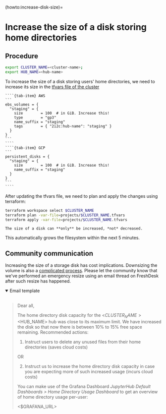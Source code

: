 (howto:increase-disk-size)=
# Increase the size of a disk storing home directories

## Procedure

```bash
export CLUSTER_NAME=<cluster-name>;
export HUB_NAME=<hub-name>
```

To increase the size of a disk storing users' home directories, we need to increase its size in the [tfvars file of the cluster](https://github.com/2i2c-org/infrastructure/tree/main/terraform/)

`````{tab-set}
````{tab-item} AWS
```
ebs_volumes = {
  "staging" = {
    size        = 100  # in GiB. Increase this!
    type        = "gp3"
    name_suffix = "staging"
    tags        = { "2i2c:hub-name": "staging" }
  }
}
```
````
````{tab-item} GCP
```
persistent_disks = {
  "staging" = {
    size        = 100  # in GiB. Increase this!
    name_suffix = "staging"
  }
}
```
````
`````

After updating the tfvars file, we need to plan and apply the changes using terraform:

```bash
terraform workspace select $CLUSTER_NAME
terraform plan -var-file=projects/$CLUSTER_NAME.tfvars
terraform apply -var-file=projects/$CLUSTER_NAME.tfvars
```

```{warning}
The size of a disk can **only** be increased, *not* decreased.
```

This automatically grows the filesystem within the
next 5 minutes.

## Community communication

Increasing the size of a storage disk has cost implications. Downsizing the volume is also a [complicated process](howto:decrease-size-gcp-filestore).
Please let the community know that we've performed an emergency resize using an email thread on FreshDesk after such resize has happened.

<details open>
<summary>Email template</summary>
<br>

> Dear all,
> 
> The home directory disk capacity for the <$CLUSTER_NAME> <$HUB_NAME> hub was close to its maximum limit.
> We have increased the disk so that now there is between 10% to 15% free space remaining.
> Recommended actions:
> 
> 1. Instruct users to delete any unused files from their home directories (saves cloud costs)
> 
> OR
> 
> 2. Instruct us to increase the home directory disk capacity in case you are expecting more of such increased usage (incurs cloud costs)
> 
> You can make use of the Grafana Dashboard *JupyterHub Default Dashboards >
> Home Directory Usage Dashboard* to get an overview of home directory usage per-user:
> 
> <$GRAFANA_URL>
</details>
